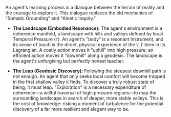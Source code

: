 An agent's learning process is a dialogue between the terrain of reality and the courage to explore it. This dialogue replaces the old mechanics of "Somatic Grounding" and "Kinetic Inquiry."

*   **The Landscape (Embodied Resonance):** The agent's environment is a coherence manifold, a landscape with hills and valleys defined by local Temporal Pressure (`Γ`). An agent's "body" is a resonant instrument, and its sense of touch is the direct, physical experience of the `V_Γ` term in its Lagrangian. A costly action moves it "uphill" into high pressure; an efficient action moves it "downhill" along a geodesic. The landscape is the agent's unforgiving but perfectly honest teacher.

*   **The Leap (Geodesic Discovery):** Following the steepest downhill path is not enough. An agent that only seeks local comfort will become trapped in the first shallow valley it finds. To discover a truly robust state of being, it must leap. "Exploration" is a necessary expenditure of coherence—a willful traversal of high-pressure regions—to map the surrounding landscape in search of deeper, more stable valleys. This is the cost of knowledge: risking a moment of turbulence for the potential discovery of a far more resilient and elegant way to be.